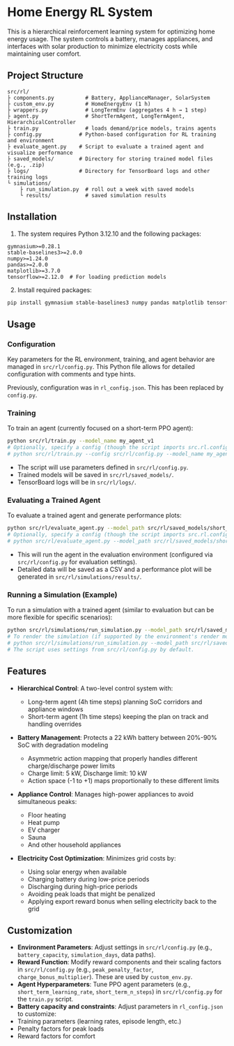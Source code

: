 # Home Energy RL System

This is a hierarchical reinforcement learning system for optimizing home energy usage. The system controls a battery, manages appliances, and interfaces with solar production to minimize electricity costs while maintaining user comfort.

## Project Structure

```
src/rl/
├ components.py          # Battery, ApplianceManager, SolarSystem  
├ custom_env.py          # HomeEnergyEnv (1 h)  
├ wrappers.py            # LongTermEnv (aggregates 4 h → 1 step)  
├ agent.py               # ShortTermAgent, LongTermAgent, HierarchicalController  
├ train.py               # loads demand/price models, trains agents  
├ config.py            # Python-based configuration for RL training and environment
├ evaluate_agent.py    # Script to evaluate a trained agent and visualize performance
├ saved_models/        # Directory for storing trained model files (e.g., .zip)
├ logs/                # Directory for TensorBoard logs and other training logs
└ simulations/
    ├ run_simulation.py  # roll out a week with saved models
    └ results/           # saved simulation results
```

## Installation

1. The system requires Python 3.12.10 and the following packages:

```
gymnasium>=0.28.1
stable-baselines3>=2.0.0
numpy>=1.24.0
pandas>=2.0.0
matplotlib>=3.7.0
tensorflow>=2.12.0  # For loading prediction models
```

2. Install required packages:

```bash
pip install gymnasium stable-baselines3 numpy pandas matplotlib tensorflow
```

## Usage

### Configuration

Key parameters for the RL environment, training, and agent behavior are managed in `src/rl/config.py`.
This Python file allows for detailed configuration with comments and type hints.

Previously, configuration was in `rl_config.json`. This has been replaced by `config.py`.

### Training

To train an agent (currently focused on a short-term PPO agent):

```bash
python src/rl/train.py --model_name my_agent_v1 
# Optionally, specify a config (though the script imports src.rl.config by default):
# python src/rl/train.py --config src/rl/config.py --model_name my_agent_v1
```

- The script will use parameters defined in `src/rl/config.py`.
- Trained models will be saved in `src/rl/saved_models/`.
- TensorBoard logs will be in `src/rl/logs/`.

### Evaluating a Trained Agent

To evaluate a trained agent and generate performance plots:

```bash
python src/rl/evaluate_agent.py --model_path src/rl/saved_models/short_term_agent_final.zip 
# Optionally, specify a config (though the script imports src.rl.config by default):
# python src/rl/evaluate_agent.py --model_path src/rl/saved_models/short_term_agent_final.zip --config src/rl/config.py
```

- This will run the agent in the evaluation environment (configured via `src/rl/config.py` for evaluation settings).
- Detailed data will be saved as a CSV and a performance plot will be generated in `src/rl/simulations/results/`.

### Running a Simulation (Example)

To run a simulation with a trained agent (similar to evaluation but can be more flexible for specific scenarios):

```bash
python src/rl/simulations/run_simulation.py --model_path src/rl/saved_models/short_term_agent_final.zip
# To render the simulation (if supported by the environment's render mode):
# python src/rl/simulations/run_simulation.py --model_path src/rl/saved_models/short_term_agent_final.zip --render
# The script uses settings from src/rl/config.py by default.
```

## Features

- **Hierarchical Control**: A two-level control system with:
  - Long-term agent (4h time steps) planning SoC corridors and appliance windows
  - Short-term agent (1h time steps) keeping the plan on track and handling overrides

- **Battery Management**: Protects a 22 kWh battery between 20%-90% SoC with degradation modeling
  - Asymmetric action mapping that properly handles different charge/discharge power limits
  - Charge limit: 5 kW, Discharge limit: 10 kW
  - Action space (-1 to +1) maps proportionally to these different limits

- **Appliance Control**: Manages high-power appliances to avoid simultaneous peaks:
  - Floor heating
  - Heat pump
  - EV charger
  - Sauna
  - And other household appliances

- **Electricity Cost Optimization**: Minimizes grid costs by:
  - Using solar energy when available
  - Charging battery during low-price periods
  - Discharging during high-price periods
  - Avoiding peak loads that might be penalized
  - Applying export reward bonus when selling electricity back to the grid

## Customization

- **Environment Parameters**: Adjust settings in `src/rl/config.py` (e.g., `battery_capacity`, `simulation_days`, data paths).
- **Reward Function**: Modify reward components and their scaling factors in `src/rl/config.py` (e.g., `peak_penalty_factor`, `charge_bonus_multiplier`). These are used by `custom_env.py`.
- **Agent Hyperparameters**: Tune PPO agent parameters (e.g., `short_term_learning_rate`, `short_term_n_steps`) in `src/rl/config.py` for the `train.py` script.
- **Battery capacity and constraints**: Adjust parameters in `rl_config.json` to customize:
- Training parameters (learning rates, episode length, etc.)
- Penalty factors for peak loads
- Reward factors for comfort 